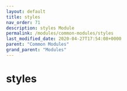 ```yaml
---
layout: default
title: styles 
nav_order: 71
description: styles Module
permalink: /modules/common-modules/styles
last_modified_date: 2020-04-27T17:54:08+0000
parent: "Common Modules"
grand_parent: "Modules"
---
```


# styles